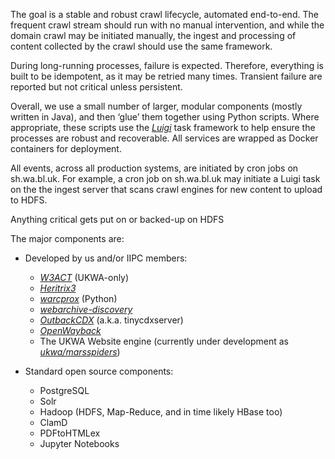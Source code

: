 The goal is a stable and robust crawl lifecycle, automated end-to-end. The frequent crawl stream should run with no manual intervention, and while the domain crawl may be initiated manually, the ingest and processing of content collected by the crawl should use the same framework.

During long-running processes, failure is expected. Therefore, everything is built to be idempotent, as it may be retried many times. Transient failure are reported but not critical unless persistent.

Overall, we use a small number of larger, modular components (mostly written in Java), and then ‘glue’ them together using Python scripts. Where appropriate, these scripts use the [*Luigi*](https://github.com/spotify/luigi) task framework to help ensure the processes are robust and recoverable. All services are wrapped as Docker containers for deployment.

All events, across all production systems, are initiated by cron jobs on sh.wa.bl.uk. For example, a cron job on sh.wa.bl.uk may initiate a Luigi task on the the ingest server that scans crawl engines for new content to upload to HDFS.

Anything critical gets put on or backed-up on HDFS

The major components are:

-   Developed by us and/or IIPC members:
    -   [*W3ACT*](https://github.com/ukwa/w3act) (UKWA-only)
    -   [*Heritrix3*](https://github.com/internetarchive/heritrix3)
    -   [*warcprox*](https://github.com/internetarchive/warcprox) (Python)
    -   [*webarchive-discovery*](https://github.com/ukwa/webarchive-discovery)
    -   [*OutbackCDX*](https://github.com/nla/outbackcdx) (a.k.a. tinycdxserver)
    -   [*OpenWayback*](https://github.com/iipc/openwayback)
    -   The UKWA Website engine (currently under development as [*ukwa/marsspiders*](https://github.com/ukwa/marsspiders))

-   Standard open source components:
    -   PostgreSQL
    -   Solr
    -   Hadoop (HDFS, Map-Reduce, and in time likely HBase too)
    -   ClamD
    -   PDFtoHTMLex
    -   Jupyter Notebooks


